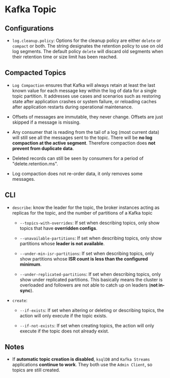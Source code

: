 # Kafka Topic

## Configurations

- `log.cleanup.policy`: Options for the cleanup policy are either `delete` or `compact` or both. The string designates the retention policy to use on old log segments. The default policy `delete` will discard old segments when their retention time or size limit has been reached.

## Compacted Topics

- `Log Compaction` ensures that Kafka will always retain at least the last known value for each message key within the log of data for a single topic partition. It addresses use cases and scenarios such as restoring state after application crashes or system failure, or reloading caches after application restarts during operational maintenance.

- Offsets of messages are immutable, they never change. Offsets are just skipped if a message is missing.

- Any consumer that is reading from the tail of a log (most current data) will still see all the messages sent to the topic. There will be __no log compaction at the active segment__. Therefore compaction does __not prevent from duplicate data__.

- Deleted records can still be seen by consumers for a period of "delete.retention.ms".

- Log compaction does not re-order data, it only removes some messages.

## CLI

- `describe`: know the leader for the topic, the broker instances acting as replicas for the topic, and the number of partitions of a Kafka topic
    - `--topics-with-overrides`: If set when describing topics, only show topics that have __overridden configs__.

    - `--unavailable-partitions`: If set when describing topics, only show partitions whose __leader is not available__.

    - `--under-min-isr-partitions`: If set when describing topics, only show partitions whose __ISR count is less than the configured minimum__.

    - `--under-replicated-partitions`: If set when describing topics, only show under replicated partitions. This basically means the cluster is overloaded and followers are not able to catch up on leaders (__not in-sync__).

- `create`:
    - `--if-exists`: If set when altering or deleting or describing topics, the action will only execute if the topic exists.

    - `--if-not-exists`: If set when creating topics, the action will only execute if the topic does not already exist.

## Notes

- If __automatic topic creation is disabled__, `ksqlDB` and `Kafka Streams` applications __continue to work__. They both use the `Admin Client`, so topics are still created.